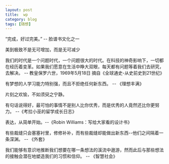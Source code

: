 ```yaml
---
layout: post  
title:  wp    
category: blog  
tags: [随想]  
---
```


“完成，好过完美。” -- 脸谱书文化之一

美到极致不是无可增加，而是无可减少

我们的时代是一个问题时代，一个问题很大的时代。在科技的神奇影响下，一切都在经历着变革。如果我们愿意在生活中睁大双眼，每天都有问题等着我们去研究，去解决。
-- 教皇保罗六世，1969年5月18日 摘自《全球通史-从史前史到21世纪》

有梦想的人学习能力特别强，而且不拒绝任何新东西。 -- 《理想丰满》

片刻之欢愉，不如须臾之宁静。

有句话说得好，最可怕的事情不是别人比你优秀，而是优秀的人竟然还比你更努力。 --《考拉小巫的留学成长日志》

表达，从简单开始。--《Robin Williams：写给大家看的设计书》

有些裁缝只会塞塞衬里，修修补补，而有些裁缝却能做出新东西--他们之间隔着一条深渊。 -- 《外套》

我们能够有意识地推断我们想要在哪一条想法的溪流中遨游，然而此后与那些想法的接触会潜在地塑造我们的习惯和信仰。 -- 《智慧社会》
